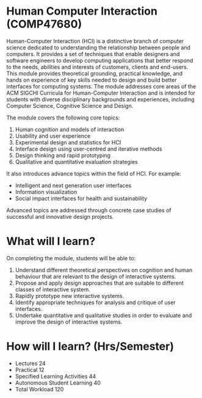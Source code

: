 # Human Computer Interaction (COMP47680)
Human-Computer Interaction (HCI) is a distinctive branch of computer science dedicated to understanding the relationship between people and computers. It provides a set of techniques that enable designers and software engineers to develop computing applications that better respond to the needs, abilities and interests of customers, clients and end-users. This module provides theoretical grounding, practical knowledge, and hands on experience of key skills needed to design and build better interfaces for computing systems.
The module addresses core areas of the ACM SIGCHI Curricula for Human-Computer Interaction and is intended for students with diverse disciplinary backgrounds and experiences, including Computer Science, Cognitive Science and Design.

The module covers the following core topics:
1. Human cognition and models of interaction
2. Usability and user experience
3. Experimental design and statistics for HCI
4. Interface design using user-centred and iterative methods
5. Design thinking and rapid prototyping
6. Qualitative and quantitative evaluation strategies

It also introduces advance topics within the field of HCI. For example: 
- Intelligent and next generation user interfaces
- Information visualization
- Social impact interfaces for health and sustainability

Advanced topics are addressed through concrete case studies of successful and innovative design projects.

# What will I learn?
On completing the module, students will be able to:
1. Understand different theoretical perspectives on cognition and human behaviour that are relevant to the design of interactive systems.
2. Propose and apply design approaches that are suitable to different classes of interactive system.
3. Rapidly prototype new interactive systems.
4. Identify appropriate techniques for analysis and critique of user interfaces.
5. Undertake quantitative and qualitative studies in order to evaluate and improve the design of interactive systems.

# How will I learn? (Hrs/Semester)
- Lectures	24
- Practical	12
- Specified Learning Activities	44
- Autonomous Student Learning	40
- Total Workload	120

